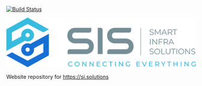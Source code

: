 [![Build Status](https://drone.ch1.ninja/api/badges/Ch1ch1/website_sis/status.svg)](https://drone.ch1.ninja/Ch1ch1/website_sis)

![Sis](/static/images/logo_sis.png)

Website repository for https://si.solutions
